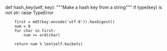 def hash_key(self, key):
        """Make a hash key from a string"""
        if type(key) is not str:
            raise TypeError

        first = md5(key.encode('utf-8')).hexdigest()
        num = 0
        for char in first:
            num += ord(char)

        return num % len(self.buckets)